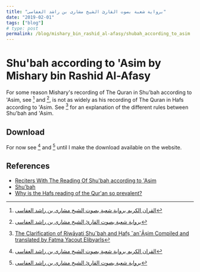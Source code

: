 ```yaml
---
title: "برواية شعبة بصوت القارئ الشيخ مشارى بن راشد العفاسى"
date: "2019-02-01"
tags: ["blog"]
# type: post
permalink: /blog/mishary_bin_rashid_al-afasy/shubah_according_to_asim
---
```

# Shu'bah according to 'Asim by Mishary bin Rashid Al-Afasy <Badge text="WIP" type="warn"/>

For some reason Mishary's recording of The Quran in Shu'bah according to 'Asim, see [^1] and [^2], is not as widely as his recording of The Quran in Hafs according to 'Asim. See [^3] for an explanation of the different rules between Shu'bah and 'Asim.

## Download

For now see [^1] and [^2] until I make the download available on the website.

<!-- ### Archive

### Invidial Surahs

## Listen

### Entire Quran

### Individual Surahs -->

## References

* [Reciters With The Reading Of Shu'bah according to 'Asim](https://www.noble-coran.fr/ecouter/riwayah/2-shubah-selon-asim)
* [Shu'bah](https://en.wikipedia.org/wiki/Shu%27bah)
* [Why is the Hafs reading of the Qur'an so prevalent?](https://islam.stackexchange.com/questions/13195/why-is-the-hafs-reading-of-the-quran-so-prevalent)

[^1]: [القران الكريم برواية شعبة بصوت الشيخ مشارى بن راشد العفاسى](https://www.youtube.com/playlist?list=PLEf0NxJO26xsMg5tuzTqIHBY9332H2IU2)
[^2]: [برواية شعبة بصوت القارئ الشيخ مشارى بن راشد العفاسى](https://www.abdwap2.com/mp3/mp3/%D8%A8%D8%B1%D9%88%D8%A7%D9%8A%D8%A9-%D8%B4%D8%B9%D8%A8%D8%A9-%D8%A8%D8%B5%D9%88%D8%AA-%D8%A7%D9%84%D9%82%D8%A7%D8%B1%D8%A6-%D8%A7%D9%84%D8%B4%D9%8A%D8%AE-%D9%85%D8%B4%D8%A7%D8%B1%D9%89-%D8%A8%D9%86-%D8%B1%D8%A7%D8%B4%D8%AF-%D8%A7%D9%84%D8%B9%D9%81%D8%A7%D8%B3%D9%89.html)
[^3]: [The Clarification of Riwāyati Shu˘bah and Ḥafṣ ˘an˘Āṣim Compiled and translated by Fatma Yacout Elibyarls](https://www.scribd.com/document/368787050/Usul-Aasim-Hafs-and-Shu-Bah)
